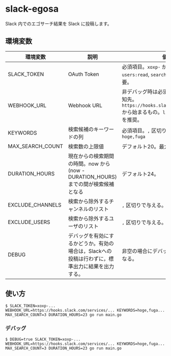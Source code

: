 # slack-egosa
Slack 内でのエゴサーチ結果を Slack に投稿します。

## 環境変数
| 環境変数 | 説明 | 値 |
| ---- | ---- | ---- |
| SLACK_TOKEN | OAuth Token | 必須項目。`xoxp-` から始まるもの。`users:read`, `search:read` 権限が必要。 |
| WEBHOOK_URL | Webhook URL | 非デバッグ時は必須項目。結果の通知先。`https://hooks.slack.com.services/` から始まるもの。`links:write` 権限を推奨。|
| KEYWORDS | 検索候補のキーワードの列 | 必須項目。`,` 区切りで与える。例: `hoge,fuga` |
| MAX_SEARCH_COUNT | 検索数の上限値 | デフォルト20。最大100。|
| DURATION_HOURS | 現在からの検索期間の時間。now から (now - DURATION_HOURS) までの間が検索候補となる | デフォルト24。|
| EXCLUDE_CHANNELS | 検索から除外するチャンネルのリスト | `,` 区切りで与える。例： `hoge,fuga` |
| EXCLUDE_USERS | 検索から除外するユーザのリスト | `,` 区切りで与える。例： `hoge,fuga` |
| DEBUG | デバッグを有効にするかどうか。有効の場合は，Slackへの投稿は行わずに，標準出力に結果を出力する。| 非空の場合にデバッグモード有効となる。|

## 使い方
```
$ SLACK_TOKEN=xoxp-... WEBHOOK_URL=https://hooks.slack.com/services/... KEYWORDS=hoge,fuga... MAX_SEARCH_COUNT=3 DURATION_HOURS=23 go run main.go
```

### デバッグ
```
$ DEBUG=true SLACK_TOKEN=xoxp-... WEBHOOK_URL=https://hooks.slack.com/services/... KEYWORDS=hoge,fuga... MAX_SEARCH_COUNT=3 DURATION_HOURS=23 go run main.go
```
